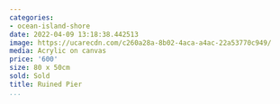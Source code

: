 ```yaml
---
categories:
- ocean-island-shore
date: 2022-04-09 13:18:38.442513
image: https://ucarecdn.com/c260a28a-8b02-4aca-a4ac-22a53770c949/
media: Acrylic on canvas
price: '600'
size: 80 x 50cm
sold: Sold
title: Ruined Pier
...
```

